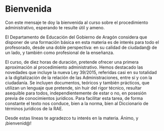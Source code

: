 # Bienvenida

Con este mensaje te doy la bienvenida al curso sobre el procedimiento administrativo, esperando te resulte útil y ameno.

El Departamento de Educación del Gobierno de Aragón considera que disponer de una formación básica en esta materia es de interés para todo el profesorado, desde una doble perspectiva: en su calidad de ciudadan@ de un lado, y también como profesional de la enseñanza.

El curso, de diez horas de duración, pretende ofrecer una primera aproximación al procedimiento administrativo. Hemos destacado las novedades que incluye la nueva Ley 39/2015, referidas casi en su totalidad a la digitalización de la relación de las Administraciones, entre sí y con la ciudadanía. Se incluyen documentos, teóricos y también prácticos,  que utilizan un lenguaje que pretende, sin huir del rigor técnico, resultar  asequible para todos, independientemente de estar o no, en posesión previa de conocimientos jurídicos. Para facilitar esta tarea, de forma constante el texto nos conduce, bien a la norma, bien al Diccionario de términos jurídicos de la RAE. 

Desde estas líneas te agradezco tu interés en la materia. Ánimo, y ¡bienvenid@!

